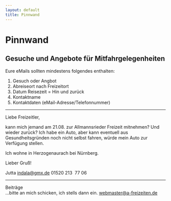 ```yaml
---
layout: default
title: Pinnwand
---
```

# Pinnwand

## Gesuche und Angebote für Mitfahrgelegenheiten
Eure eMails sollten mindestens folgendes enthalten:
1. Gesuch oder Angbot
2. Abreiseort nach Freizeitort
3. Datum Reisezeit = Hin und zurück
4. Kontaktname 
5. Kontaktdaten (eMail-Adresse/Telefonnummer)

------------------------------------------------------------------------
Liebe Freizeitler,
 
kann mich jemand am 21.08. zur Allmannsrieder Freizeit mitnehmen? Und wieder zurück?
Ich habe ein Auto, aber kann eventuell aus Gesundheitsgründen noch nicht selbst fahren, würde mein Auto zur Verfügung stellen.
 
Ich wohne in Herzogenaurach bei Nürnberg.
 
Lieber Gruß!
 
Jutta
indala@gmx.de
01520 213  77 06

-------------------------------------------------------------------------

Beiträge<br>
...bitte an mich schicken, ich stells dann ein.
<webmaster@a-freizeiten.de>





